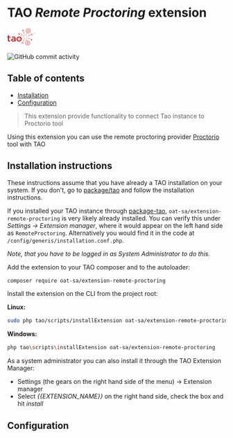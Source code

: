<!--
EXTENSION_NAME = remoteProctoring, e.g. taoFooBar
REPOSITORY_NAME = extension-remote-proctoring, e.g. extension-tao-foo-bar
-->

# TAO _Remote Proctoring_ extension

![TAO Logo](https://github.com/oat-sa/taohub-developer-guide/raw/master/resources/tao-logo.png)

![GitHub commit activity](https://img.shields.io/github/commit-activity/y/oat-sa/extension-remote-proctoring.svg)

## Table of contents
 - [Installation](#installation-instructions)
 - [Configuration](##Configuration)

> This extension provide functionality to connect Tao instance to Proctorio tool

Using this extension you can use the remote proctoring provider [Proctorio](https://proctorio.com) tool with TAO

## Installation instructions

These instructions assume that you have already a TAO installation on your system. If you don't, go to
[package/tao](https://github.com/oat-sa/package-tao) and follow the installation instructions.

If you installed your TAO instance through [package-tao](https://github.com/oat-sa/package-tao),
`oat-sa/extension-remote-proctoring` is very likely already installed. You can verify this under _Settings -> Extension
manager_, where it would appear on the left hand side as `RemoteProctoring`. Alternatively you would find it in
the code at `/config/generis/installation.conf.php`.

_Note, that you have to be logged in as System Administrator to do this._

Add the extension to your TAO composer and to the autoloader:
```bash
composer require oat-sa/extension-remote-proctoring
```

Install the extension on the CLI from the project root:

**Linux:**
```bash
sudo php tao/scripts/installExtension oat-sa/extension-remote-proctoring
```

**Windows:**
```bash
php tao\scripts\installExtension oat-sa/extension-remote-proctoring
```

As a system administrator you can also install it through the TAO Extension Manager:
- Settings (the gears on the right hand side of the menu) -> Extension manager
- Select _{{EXTENSION_NAME}}_ on the right hand side, check the box and hit _install_



<!-- Not all of the blocks below are applicable for any repository, please remove those that aren't -->

## Configuration
